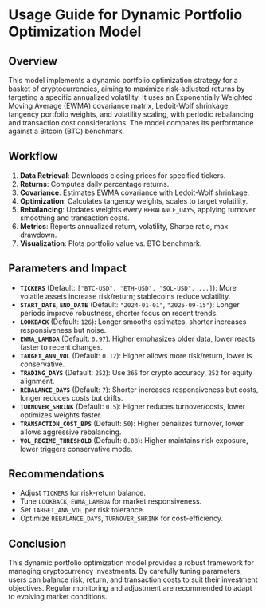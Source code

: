 # Usage Guide for Dynamic Portfolio Optimization Model

## Overview
This model implements a dynamic portfolio optimization strategy for a basket of cryptocurrencies, aiming to maximize risk-adjusted returns by targeting a specific annualized volatility. It uses an Exponentially Weighted Moving Average (EWMA) covariance matrix, Ledoit-Wolf shrinkage, tangency portfolio weights, and volatility scaling, with periodic rebalancing and transaction cost considerations. The model compares its performance against a Bitcoin (BTC) benchmark.


## Workflow
1. **Data Retrieval**: Downloads closing prices for specified tickers.
2. **Returns**: Computes daily percentage returns.
3. **Covariance**: Estimates EWMA covariance with Ledoit-Wolf shrinkage.
4. **Optimization**: Calculates tangency weights, scales to target volatility.
5. **Rebalancing**: Updates weights every `REBALANCE_DAYS`, applying turnover smoothing and transaction costs.
6. **Metrics**: Reports annualized return, volatility, Sharpe ratio, max drawdown.
7. **Visualization**: Plots portfolio value vs. BTC benchmark.

## Parameters and Impact
- **`TICKERS`** (Default: `["BTC-USD", "ETH-USD", "SOL-USD", ...]`): More volatile assets increase risk/return; stablecoins reduce volatility.
- **`START_DATE`, `END_DATE`** (Default: `"2024-01-01"`, `"2025-09-15"`): Longer periods improve robustness, shorter focus on recent trends.
- **`LOOKBACK`** (Default: `126`): Longer smooths estimates, shorter increases responsiveness but noise.
- **`EWMA_LAMBDA`** (Default: `0.97`): Higher emphasizes older data, lower reacts faster to recent changes.
- **`TARGET_ANN_VOL`** (Default: `0.12`): Higher allows more risk/return, lower is conservative.
- **`TRADING_DAYS`** (Default: `252`): Use `365` for crypto accuracy, `252` for equity alignment.
- **`REBALANCE_DAYS`** (Default: `7`): Shorter increases responsiveness but costs, longer reduces costs but drifts.
- **`TURNOVER_SHRINK`** (Default: `0.5`): Higher reduces turnover/costs, lower optimizes weights faster.
- **`TRANSACTION_COST_BPS`** (Default: `50`): Higher penalizes turnover, lower allows aggressive rebalancing.
- **`VOL_REGIME_THRESHOLD`** (Default: `0.08`): Higher maintains risk exposure, lower triggers conservative mode.

## Recommendations
- Adjust `TICKERS` for risk-return balance.
- Tune `LOOKBACK`, `EWMA_LAMBDA` for market responsiveness.
- Set `TARGET_ANN_VOL` per risk tolerance.
- Optimize `REBALANCE_DAYS`, `TURNOVER_SHRINK` for cost-efficiency.


## Conclusion
This dynamic portfolio optimization model provides a robust framework for managing cryptocurrency investments. By carefully tuning parameters, users can balance risk, return, and transaction costs to suit their investment objectives. Regular monitoring and adjustment are recommended to adapt to evolving market conditions.
